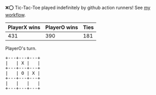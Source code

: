 :x::o: Tic-Tac-Toe played indefinitely by github action runners! See [my workflow](.github/workflows/play.yaml).

|PlayerX wins|PlayerO wins|Ties|
|-|-|-|
|431|390|181|

PlayerO's turn.

<pre>
+---+---+---+
|   | X |   |
+---+---+---+
|   | O | X |
+---+---+---+
|   |   |   |
+---+---+---+
</pre>